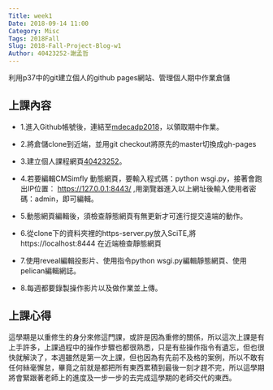 ```yaml
---
Title: week1
Date: 2018-09-14 11:00
Category: Misc
Tags: 2018Fall
Slug: 2018-Fall-Project-Blog-w1
Author: 40423252-謝孟哲
---
```


利用p37中的git建立個人的github pages網站、管理個人期中作業倉儲

<!-- PELICAN_END_SUMMARY -->

上課內容
----

* 1.進入Github帳號後，連結至[mdecadp2018](https://classroom.github.com/a/fGqXU9kO )，以領取期中作業。

* 2.將倉儲clone到近端，並用git checkout將原先的master切換成gh-pages

* 3.建立個人課程網頁[40423252](https://github.com/mdecadp2018/site-40423252)。

* 4.若要編輯CMSimfly 動態網頁，要輸入程式碼：python wsgi.py，接著會跑出IP位置：  https://127.0.0.1:8443/ ,用瀏覽器進入以上網址後輸入使用者密碼：admin，即可編輯。 

* 5.動態網頁編輯後，須檢查靜態網頁有無更新才可進行提交遠端的動作。

* 6.從clone下的資料夾裡的https-server.py放入SciTE,將https://localhost:8444 在近端檢查靜態網頁

* 7.使用reveal編輯投影片、使用指令python wsgi.py編輯靜態網頁、使用pelican編輯網誌。

* 8.每週都要錄製操作影片以及做作業並上傳。

上課心得
----

這學期是以重修生的身分來修這門課，或許是因為重修的關係，所以這次上課是有上手許多，上課過程中的操作步驟也都很熟悉，只是有些操作指令有遺忘，但也很快就解決了，本週雖然是第一次上課，但也因為有先前不及格的案例，所以不敢有任何絲毫懈怠，畢竟之前就是都把所有東西累積到最後一刻才趕不完，所以這學期將會緊跟著老師上的進度及一步一步的去完成這學期的老師交代的東西。

<img src="">
